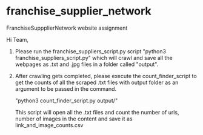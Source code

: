 # franchise_supplier_network
FranchiseSuppplierNetwork website assignment

Hi Team,

1. Please run the franchise_suppliers_script.py script
  "python3 franchise_suppliers_script.py"
   which will crawl and save all the webpages as .txt and .jpg files in a folder called "output".

2. After crawling gets completed, please execute the count_finder_script to get the counts of all the scraped .txt files with output folder as an argument to be passed in the command.

     "python3 count_finder_script.py output/"

   This script will open all the .txt files and count the number of urls, number of images in the content and save it as link_and_image_counts.csv

